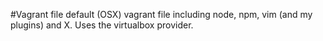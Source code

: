 #Vagrant file
default (OSX) vagrant file including node, npm, vim (and my plugins) and X. Uses the virtualbox provider.
